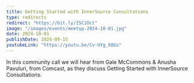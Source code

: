 ```yaml
---
title: Getting Started with InnerSource Consultations
type: redirects
redirect: "https://bit.ly/ISC1Oct"
image: "/images/events/meetup-2024-10-01.jpg"
date: 2024-10-01
publishDate: 2024-09-15
youtubeLink: "https://youtu.be/Cv-UYg_60Gs"
---
```


In this community call we will hear from Gale McCommons & Anusha Pavuluri, from Comcast, as they discuss Getting Started with InnerSource Consultations.
